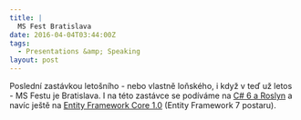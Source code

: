 ```yaml
---
title: |
  MS Fest Bratislava
date: 2016-04-04T03:44:00Z
tags:
  - Presentations &amp; Speaking
layout: post
---
```

Poslední zastávkou letošního - nebo vlastně loňského, i když v teď už letos - MS Festu je Bratislava. I na této zastávce se podíváme na [C# 6 a Roslyn][1] a navíc ještě na [Entity Framework Core 1.0][1] (Entity Framework 7 postaru). 

[1]: http://www.ms-fest.cz/bratislava/program/sobota